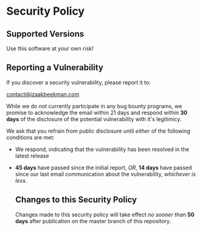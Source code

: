 # Security Policy

## Supported Versions

Use this software at your own risk!

## Reporting a Vulnerability

If you discover a security vulnerability, please report it to:

  contact@izaakbeekman.com

While we do not currently participate in any bug bounty programs, we promise to acknowledge
the email within 21 days and respond within __30 days__ of the disclosure of the potential
vulnerability with it's legitimicy.

We ask that you refrain from public disclosure until *either* of the following conditions are
met:

- We respond, indicating that the vulnerability has been resolved in the latest release
- __45 days__ have passed since the initial report, *OR*, __14 days__ have passed since
  our last email communication about the vulnerability, *whichever is less*.

  ## Changes to this Security Policy

  Changes made to this security policy will take effect *no sooner than* __50 days__ after
  publication on the master branch of this repository.
